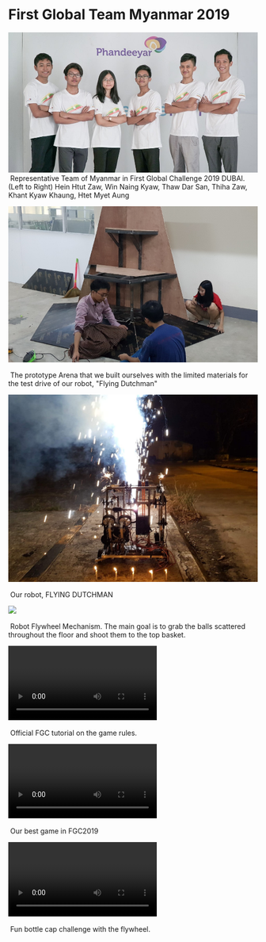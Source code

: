 # First Global Team Myanmar 2019

![](./Photos/Team.jpg)
​        Representative Team of Myanmar in First Global Challenge 2019 DUBAI.
​        (Left to Right) Hein Htut Zaw, Win Naing Kyaw, Thaw Dar San, Thiha Zaw, Khant Kyaw Khaung, Htet Myet Aung
 

![](./Photos/Arena.jpg)

​        The prototype Arena that we built ourselves with the limited materials for the test drive of our robot, "Flying Dutchman"

![](./Photos/FlyingDutchman.jpg)

​        Our robot, FLYING DUTCHMAN


![](./Photos/robot.jpg)

​        Robot Flywheel Mechanism. The main goal is to grab the balls scattered throughout the floor and shoot them to the top basket.

![](./Photos/Tutorial.mp4)

​        Official FGC tutorial on the game rules.


![](./Photos/Competition.mp4)

​        Our best game in FGC2019

![](./Photos/BottleCapChallenge.mp4)

​        Fun bottle cap challenge with the flywheel.



